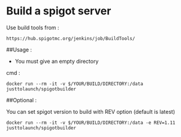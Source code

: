 # Build a spigot server

Use build tools from :

    https://hub.spigotmc.org/jenkins/job/BuildTools/

##Usage :

* You must give an empty directory

cmd :

    docker run --rm -it -v $/YOUR/BUILD/DIRECTORY:/data justtolaunch/spigotbuilder

##Optional :

You can set spigot version to build with REV option (default is latest)

    docker run --rm -it -v $/YOUR/BUILD/DIRECTORY:/data -e REV=1.11 justtolaunch/spigotbuilder
